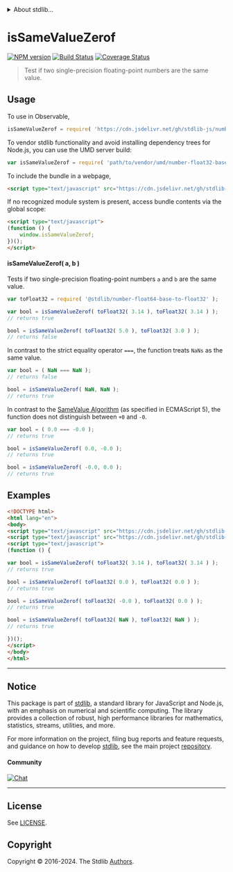 <!--

@license Apache-2.0

Copyright (c) 2024 The Stdlib Authors.

Licensed under the Apache License, Version 2.0 (the "License");
you may not use this file except in compliance with the License.
You may obtain a copy of the License at

   http://www.apache.org/licenses/LICENSE-2.0

Unless required by applicable law or agreed to in writing, software
distributed under the License is distributed on an "AS IS" BASIS,
WITHOUT WARRANTIES OR CONDITIONS OF ANY KIND, either express or implied.
See the License for the specific language governing permissions and
limitations under the License.

-->


<details>
  <summary>
    About stdlib...
  </summary>
  <p>We believe in a future in which the web is a preferred environment for numerical computation. To help realize this future, we've built stdlib. stdlib is a standard library, with an emphasis on numerical and scientific computation, written in JavaScript (and C) for execution in browsers and in Node.js.</p>
  <p>The library is fully decomposable, being architected in such a way that you can swap out and mix and match APIs and functionality to cater to your exact preferences and use cases.</p>
  <p>When you use stdlib, you can be absolutely certain that you are using the most thorough, rigorous, well-written, studied, documented, tested, measured, and high-quality code out there.</p>
  <p>To join us in bringing numerical computing to the web, get started by checking us out on <a href="https://github.com/stdlib-js/stdlib">GitHub</a>, and please consider <a href="https://opencollective.com/stdlib">financially supporting stdlib</a>. We greatly appreciate your continued support!</p>
</details>

# isSameValueZerof

[![NPM version][npm-image]][npm-url] [![Build Status][test-image]][test-url] [![Coverage Status][coverage-image]][coverage-url] <!-- [![dependencies][dependencies-image]][dependencies-url] -->

> Test if two single-precision floating-point numbers are the same value.



<section class="usage">

## Usage

To use in Observable,

```javascript
isSameValueZerof = require( 'https://cdn.jsdelivr.net/gh/stdlib-js/number-float32-base-assert-is-same-value-zero@v0.2.1-umd/browser.js' )
```

To vendor stdlib functionality and avoid installing dependency trees for Node.js, you can use the UMD server build:

```javascript
var isSameValueZerof = require( 'path/to/vendor/umd/number-float32-base-assert-is-same-value-zero/index.js' )
```

To include the bundle in a webpage,

```html
<script type="text/javascript" src="https://cdn.jsdelivr.net/gh/stdlib-js/number-float32-base-assert-is-same-value-zero@v0.2.1-umd/browser.js"></script>
```

If no recognized module system is present, access bundle contents via the global scope:

```html
<script type="text/javascript">
(function () {
    window.isSameValueZerof;
})();
</script>
```

#### isSameValueZerof( a, b )

Tests if two single-precision floating-point numbers `a` and `b` are the same value.

```javascript
var toFloat32 = require( '@stdlib/number-float64-base-to-float32' );

var bool = isSameValueZerof( toFloat32( 3.14 ), toFloat32( 3.14 ) );
// returns true

bool = isSameValueZerof( toFloat32( 5.0 ), toFloat32( 3.0 ) );
// returns false
```

In contrast to the strict equality operator `===`, the function treats `NaNs` as the same value.

<!-- eslint-disable use-isnan -->

```javascript
var bool = ( NaN === NaN );
// returns false

bool = isSameValueZerof( NaN, NaN );
// returns true
```

In contrast to the [SameValue Algorithm][@stdlib/number/float32/base/assert/is-same-value] (as specified in ECMAScript 5), the function does not distinguish between `+0` and `-0`.

<!-- eslint-disable no-compare-neg-zero -->

```javascript
var bool = ( 0.0 === -0.0 );
// returns true

bool = isSameValueZerof( 0.0, -0.0 );
// returns true

bool = isSameValueZerof( -0.0, 0.0 );
// returns true
```

</section>

<!-- /.usage -->

<section class="notes">

</section>

<!-- /.notes -->

<section class="examples">

## Examples

<!-- eslint no-undef: "error" -->

```html
<!DOCTYPE html>
<html lang="en">
<body>
<script type="text/javascript" src="https://cdn.jsdelivr.net/gh/stdlib-js/number-float64-base-to-float32@umd/browser.js"></script>
<script type="text/javascript" src="https://cdn.jsdelivr.net/gh/stdlib-js/number-float32-base-assert-is-same-value-zero@v0.2.1-umd/browser.js"></script>
<script type="text/javascript">
(function () {

var bool = isSameValueZerof( toFloat32( 3.14 ), toFloat32( 3.14 ) );
// returns true

bool = isSameValueZerof( toFloat32( 0.0 ), toFloat32( 0.0 ) );
// returns true

bool = isSameValueZerof( toFloat32( -0.0 ), toFloat32( 0.0 ) );
// returns true

bool = isSameValueZerof( toFloat32( NaN ), toFloat32( NaN ) );
// returns true

})();
</script>
</body>
</html>
```

</section>

<!-- /.examples -->

<!-- C interface documentation. -->



<!-- Section for related `stdlib` packages. Do not manually edit this section, as it is automatically populated. -->

<section class="related">

</section>

<!-- /.related -->

<!-- Section for all links. Make sure to keep an empty line after the `section` element and another before the `/section` close. -->


<section class="main-repo" >

* * *

## Notice

This package is part of [stdlib][stdlib], a standard library for JavaScript and Node.js, with an emphasis on numerical and scientific computing. The library provides a collection of robust, high performance libraries for mathematics, statistics, streams, utilities, and more.

For more information on the project, filing bug reports and feature requests, and guidance on how to develop [stdlib][stdlib], see the main project [repository][stdlib].

#### Community

[![Chat][chat-image]][chat-url]

---

## License

See [LICENSE][stdlib-license].


## Copyright

Copyright &copy; 2016-2024. The Stdlib [Authors][stdlib-authors].

</section>

<!-- /.stdlib -->

<!-- Section for all links. Make sure to keep an empty line after the `section` element and another before the `/section` close. -->

<section class="links">

[npm-image]: http://img.shields.io/npm/v/@stdlib/number-float32-base-assert-is-same-value-zero.svg
[npm-url]: https://npmjs.org/package/@stdlib/number-float32-base-assert-is-same-value-zero

[test-image]: https://github.com/stdlib-js/number-float32-base-assert-is-same-value-zero/actions/workflows/test.yml/badge.svg?branch=v0.2.1
[test-url]: https://github.com/stdlib-js/number-float32-base-assert-is-same-value-zero/actions/workflows/test.yml?query=branch:v0.2.1

[coverage-image]: https://img.shields.io/codecov/c/github/stdlib-js/number-float32-base-assert-is-same-value-zero/main.svg
[coverage-url]: https://codecov.io/github/stdlib-js/number-float32-base-assert-is-same-value-zero?branch=v0.2.1

<!--

[dependencies-image]: https://img.shields.io/david/stdlib-js/number-float32-base-assert-is-same-value-zero.svg
[dependencies-url]: https://david-dm.org/stdlib-js/number-float32-base-assert-is-same-value-zero/main

-->

[chat-image]: https://img.shields.io/gitter/room/stdlib-js/stdlib.svg
[chat-url]: https://app.gitter.im/#/room/#stdlib-js_stdlib:gitter.im

[stdlib]: https://github.com/stdlib-js/stdlib

[stdlib-authors]: https://github.com/stdlib-js/stdlib/graphs/contributors

[umd]: https://github.com/umdjs/umd
[es-module]: https://developer.mozilla.org/en-US/docs/Web/JavaScript/Guide/Modules

[deno-url]: https://github.com/stdlib-js/number-float32-base-assert-is-same-value-zero/tree/deno
[deno-readme]: https://github.com/stdlib-js/number-float32-base-assert-is-same-value-zero/blob/deno/README.md
[umd-url]: https://github.com/stdlib-js/number-float32-base-assert-is-same-value-zero/tree/umd
[umd-readme]: https://github.com/stdlib-js/number-float32-base-assert-is-same-value-zero/blob/umd/README.md
[esm-url]: https://github.com/stdlib-js/number-float32-base-assert-is-same-value-zero/tree/esm
[esm-readme]: https://github.com/stdlib-js/number-float32-base-assert-is-same-value-zero/blob/esm/README.md
[branches-url]: https://github.com/stdlib-js/number-float32-base-assert-is-same-value-zero/blob/main/branches.md

[stdlib-license]: https://raw.githubusercontent.com/stdlib-js/number-float32-base-assert-is-same-value-zero/main/LICENSE

[@stdlib/number/float32/base/assert/is-same-value]: https://github.com/stdlib-js/number-float32-base-assert-is-same-value/tree/umd

</section>

<!-- /.links -->
